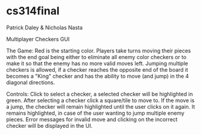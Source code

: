 # cs314final
Patrick Daley & Nicholas Nasta 

Multiplayer Checkers GUI

The Game:
Red is the starting color. Players take turns moving their pieces with the end goal being either to eliminate all enemy color checkers or to make it so that the enemy has no more valid moves left. Jumping multiple checkers is allowed, if a checker reaches the opposite end of the board it becomes a "King" checker and has the ability to move (and jump) in the 4 diagonal directions.

Controls:
Click to select a checker, a selected checker will be highlighted in green. After selecting a checker click a square/tile to move to. If the move is a jump, the checker will remain highlighted until the user clicks on it again. It remains highlighted, in case of the user wanting to jump multiple enemy pieces. Error messages for invalid move and clicking on the incorrect checker will be displayed in the UI.
